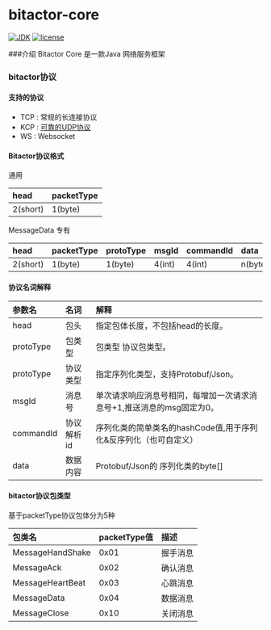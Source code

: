 # bitactor-core

[![JDK](https://img.shields.io/badge/JDK-1.8%2B-green.svg)](https://www.oracle.com/technetwork/java/javase/downloads/index.html)
  [![license](https://img.shields.io/badge/license-Apache%202-4EB1BA.svg)](https://www.apache.org/licenses/LICENSE-2.0)

###介绍
  Bitactor Core 是一款Java 网络服务框架
### bitactor协议

#### 支持的协议

* TCP   :   常规的长连接协议
* KCP   :   [可靠的UDP协议](https://github.com/szhnet/kcp-netty)
* WS    :   Websocket

#### Bitactor协议格式

通用

| head     | packetType |
|:---------|:-----------|
| 2(short) | 1(byte)    |

MessageData 专有

| head     | packetType | protoType | msgId  | commandId | data    |
|:---------|:-----------|:----------|:-------|:----------|:--------|
| 2(short) | 1(byte)    | 1(byte)   | 4(int) | 4(int)    | n(byte) |

#### 协议名词解释

|  参数名   | 	名词 	|	解释                                                         |
|:---------|:---------|:----------------------------------------------------------------|
|head      | 包头      |指定包体长度，不包括head的长度。                                    |
|protoType | 包类型    | 包类型 协议包类型。                                               |
|protoType | 协议类型  | 指定序列化类型，支持Protobuf/Json。                                |
|msgId     | 消息号    | 单次请求响应消息号相同，每增加一次请求消息号+1,推送消息的msg固定为0。   |
|commandId | 协议解析id| 序列化类的简单类名的hashCode值,用于序列化&反序列化（也可自定义）       |
|data      | 数据内容  | Protobuf/Json的 序列化类的byte[]                                  |

#### bitactor协议包类型

基于packetType协议包体分为5种

| 包类名            | packetType值 | 描述    |
|:-----------------|:-------------|:--------|
| MessageHandShake | 0x01         | 握手消息 |
| MessageAck       | 0x02         | 确认消息 |
| MessageHeartBeat | 0x03         | 心跳消息 |
| MessageData      | 0x04         | 数据消息 |
| MessageClose     | 0x10         | 关闭消息 |
